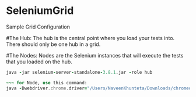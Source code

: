# SeleniumGrid
Sample Grid Configuration

#The Hub:
The hub is the central point where you load your tests into.
There should only be one hub in a grid.

#The Nodes:
Nodes are the Selenium instances that will execute the tests that you loaded on the hub.

~~~ for HUB, use this command:
java -jar selenium-server-standalone-3.8.1.jar -role hub

~~~ for Node, use this command:
java -Dwebdriver.chrome.driver="/Users/NaveenKhunteta/Downloads/chromedriver" -jar selenium-server-standalone-3.8.1.jar -role node -hub http://192.168.0.102:4444/grid/register
